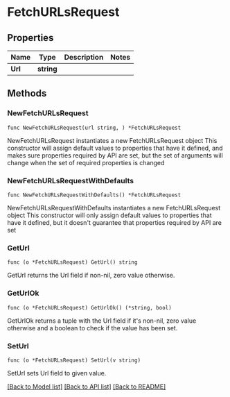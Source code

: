 # FetchURLsRequest

## Properties

Name | Type | Description | Notes
------------ | ------------- | ------------- | -------------
**Url** | **string** |  | 

## Methods

### NewFetchURLsRequest

`func NewFetchURLsRequest(url string, ) *FetchURLsRequest`

NewFetchURLsRequest instantiates a new FetchURLsRequest object
This constructor will assign default values to properties that have it defined,
and makes sure properties required by API are set, but the set of arguments
will change when the set of required properties is changed

### NewFetchURLsRequestWithDefaults

`func NewFetchURLsRequestWithDefaults() *FetchURLsRequest`

NewFetchURLsRequestWithDefaults instantiates a new FetchURLsRequest object
This constructor will only assign default values to properties that have it defined,
but it doesn't guarantee that properties required by API are set

### GetUrl

`func (o *FetchURLsRequest) GetUrl() string`

GetUrl returns the Url field if non-nil, zero value otherwise.

### GetUrlOk

`func (o *FetchURLsRequest) GetUrlOk() (*string, bool)`

GetUrlOk returns a tuple with the Url field if it's non-nil, zero value otherwise
and a boolean to check if the value has been set.

### SetUrl

`func (o *FetchURLsRequest) SetUrl(v string)`

SetUrl sets Url field to given value.



[[Back to Model list]](../README.md#documentation-for-models) [[Back to API list]](../README.md#documentation-for-api-endpoints) [[Back to README]](../README.md)


